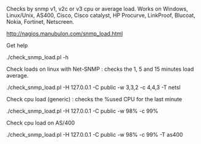 Checks by snmp v1, v2c or v3 cpu or average load. 
Works on Windows, Linux/Unix, AS400, Cisco, Cisco catalyst, HP Procurve, LinkProof, Blucoat, Nokia, Fortinet, Netscreen.

http://nagios.manubulon.com/snmp_load.html

Get help

./check_snmp_load.pl -h

Check loads on linux with Net-SNMP : checks the 1, 5 and 15 minutes load average.

./check_snmp_load.pl -H 127.0.0.1 -C public -w 3,3,2 -c 4,4,3 -T netsl

Check cpu load (generic) : checks the %used CPU for the last minute

./check_snmp_load.pl -H 127.0.0.1 -C public -w 98% -c 99%

Check cpu load on AS/400

./check_snmp_load.pl -H 127.0.0.1 -C public -w 98% -c 99% -T as400